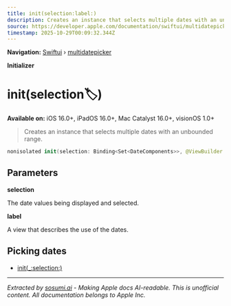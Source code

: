 ```yaml
---
title: init(selection:label:)
description: Creates an instance that selects multiple dates with an unbounded range.
source: https://developer.apple.com/documentation/swiftui/multidatepicker/init(selection:label:)
timestamp: 2025-10-29T00:09:32.344Z
---
```


**Navigation:** [Swiftui](/documentation/swiftui) › [multidatepicker](/documentation/swiftui/multidatepicker)

**Initializer**

# init(selection:label:)

**Available on:** iOS 16.0+, iPadOS 16.0+, Mac Catalyst 16.0+, visionOS 1.0+

> Creates an instance that selects multiple dates with an unbounded range.

```swift
nonisolated init(selection: Binding<Set<DateComponents>>, @ViewBuilder label: () -> Label)
```

## Parameters

**selection**

The date values being displayed and selected.



**label**

A view that describes the use of the dates.



## Picking dates

- [init(_:selection:)](/documentation/swiftui/multidatepicker/init(_:selection:))

---

*Extracted by [sosumi.ai](https://sosumi.ai) - Making Apple docs AI-readable.*
*This is unofficial content. All documentation belongs to Apple Inc.*
